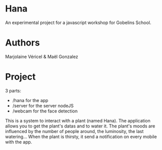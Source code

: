 Hana
====

An experimental project for a javascript workshop for Gobelins School. 


Authors
===

Marjolaine Véricel & Maël Gonzalez


Project
===

3 parts:
* /hana for the app
* /server for the server nodeJS
* /webcam for the face detection

This is a system to interact with a plant (named Hana). The application allows you to get the plant's datas and to water it. The plant's moods are influenced by the number of people around, the luminosity, the last watering... When the plant is thirsty, it send a notification on every mobile with the app.
